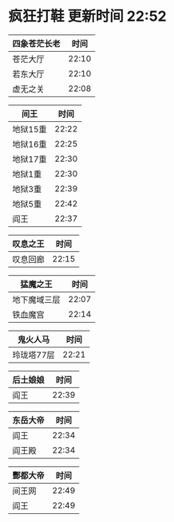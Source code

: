 # 疯狂打鞋 更新时间 22:52

| 四象苍茫长老   | 时间    |
|--------|-------|
| 苍茫大厅 | 22:10 |
| 若东大厅 | 22:10 |
| 虚无之关 | 22:08 |

| 间王   | 时间    |
|--------|-------|
| 地狱15重 | 22:22 |
| 地狱16重 | 22:25 |
| 地狱17重 | 22:30 |
| 地狱1重 | 22:30 |
| 地狱3重 | 22:39 |
| 地狱5重 | 22:42 |
| 阎王 | 22:37 |

| 叹息之王   | 时间    |
|--------|-------|
| 叹息回廊 | 22:15 |

| 猛魔之王   | 时间    |
|--------|-------|
| 地下魔域三层 | 22:07 |
| 铁血魔宫 | 22:14 |

| 鬼火人马   | 时间    |
|--------|-------|
| 玲珑塔77层 | 22:21 |

| 后土娘娘   | 时间    |
|--------|-------|
| 阎王 | 22:39 |

| 东岳大帝   | 时间    |
|--------|-------|
| 阎王 | 22:34 |
| 阎王殿 | 22:34 |

| 酆都大帝   | 时间    |
|--------|-------|
| 间王网 | 22:49 |
| 阎王 | 22:49 |